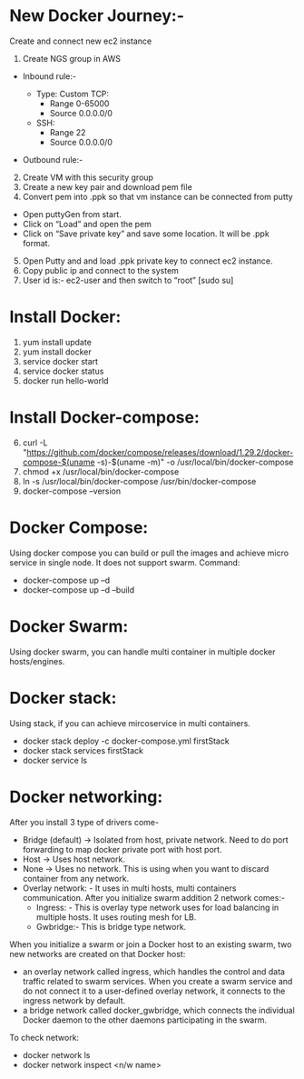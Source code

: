 # New Docker Journey:-
Create and connect new ec2 instance
1.	Create NGS group in AWS
- Inbound rule:-
   - Type: Custom TCP:
      -	Range 0-65000
      -	Source 0.0.0.0/0
   - SSH:
      -	Range 22
      -	Source 0.0.0.0/0
 

- Outbound rule:-
 
2.	Create VM with this security group
3.	Create a new key pair and download pem file
4.	Convert pem into .ppk so that vm instance can be connected from putty
   -	Open puttyGen from start.
   -	Click on “Load” and open the pem
   -	Click on “Save private key” and save some location. It will be .ppk format. 
5.	Open Putty and and load .ppk private key to connect ec2 instance. 
6.	Copy public ip and connect to the system
7.	User id is:- ec2-user and then switch to “root” [sudo su]

# Install Docker:
1.	yum install update
2.	yum install docker
3.	service docker start
4.	service docker status
5.	docker run hello-world
# Install Docker-compose:
6.	curl -L "https://github.com/docker/compose/releases/download/1.29.2/docker-compose-$(uname -s)-$(uname -m)" -o /usr/local/bin/docker-compose
7.	chmod +x /usr/local/bin/docker-compose
8.	ln -s /usr/local/bin/docker-compose /usr/bin/docker-compose
9.	docker-compose –version

# Docker Compose:
Using docker compose you can build or pull the images and achieve micro service in single node. It does not support swarm. 
Command:
   -	docker-compose up –d
   -	docker-compose up –d –build  <This command to build new application image in runtime without stopping anything.>
# Docker Swarm:
Using docker swarm, you can handle multi container in multiple docker hosts/engines. 

# Docker stack:
Using stack, if you can achieve mircoservice in multi containers. 
   - 	docker stack deploy -c docker-compose.yml firstStack
   - 	docker stack services firstStack
   -	docker service ls
   
# Docker networking:
After you install 3 type of drivers come-
   -	Bridge (default) -> Isolated from host, private network. Need to do port forwarding to map docker private port with host port. 
   -	Host -> Uses host network. 
   -  None -> Uses no network. This is using when you want to discard container from any network. 
- Overlay network: - It uses in multi hosts, multi containers communication. 
After you initialize swarm addition 2 network comes:-
   -	Ingress: - This is overlay type network uses for load balancing in multiple hosts. It uses routing mesh for LB. 
   -	Gwbridge:- This is bridge type network. 

When you initialize a swarm or join a Docker host to an existing swarm, two new networks are created on that Docker host:
   -	an overlay network called ingress, which handles the control and data traffic related to swarm services. When you create a swarm service and do not connect it to a user-defined overlay network, it connects to the ingress network by default.
   -	a bridge network called docker_gwbridge, which connects the individual Docker daemon to the other daemons participating in the swarm.

To check network:
   -	docker network ls
   -	docker network inspect <n/w name>

